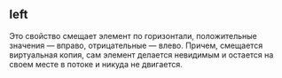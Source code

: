 ## left
Это свойство смещает элемент по горизонтали, положительные значения — вправо, отрицательные — влево. Причем, смещается виртуальная копия, сам элемент делается невидимым и остается на своем месте в потоке и никуда не двигается.